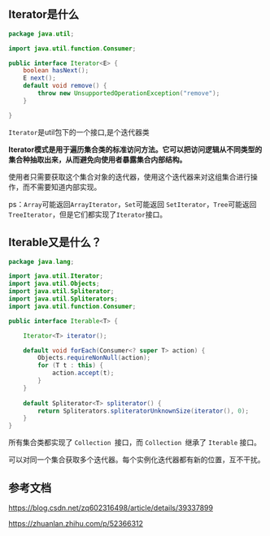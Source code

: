 ## Iterator是什么

```java
package java.util;

import java.util.function.Consumer;

public interface Iterator<E> {
    boolean hasNext();
    E next();
    default void remove() {
        throw new UnsupportedOperationException("remove");
    }

}
```

`Iterator`是util包下的一个接口,是个迭代器类

**Iterator模式是用于遍历集合类的标准访问方法。它可以把访问逻辑从不同类型的集合种抽取出来，从而避免向使用者暴露集合内部结构。**

使用者只需要获取这个集合对象的迭代器，使用这个迭代器来对这组集合进行操作，而不需要知道内部实现。

ps：`Array`可能返回`ArrayIterator`，`Set`可能返回 `SetIterator`，`Tree`可能返回`TreeIterator`，但是它们都实现了`Iterator`接口。



## Iterable又是什么？

```java
package java.lang;

import java.util.Iterator;
import java.util.Objects;
import java.util.Spliterator;
import java.util.Spliterators;
import java.util.function.Consumer;

public interface Iterable<T> {

    Iterator<T> iterator();

    default void forEach(Consumer<? super T> action) {
        Objects.requireNonNull(action);
        for (T t : this) {
            action.accept(t);
        }
    }
    
    default Spliterator<T> spliterator() {
        return Spliterators.spliteratorUnknownSize(iterator(), 0);
    }
}
```



所有集合类都实现了 `Collection `接口，而 `Collection `继承了 `Iterable` 接口。

可以对同一个集合获取多个迭代器。每个实例化迭代器都有新的位置，互不干扰。







## 参考文档

https://blog.csdn.net/zq602316498/article/details/39337899

https://zhuanlan.zhihu.com/p/52366312